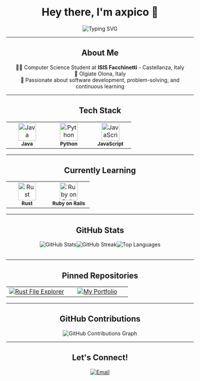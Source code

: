 <div align="center">

# Hey there, I'm **axpico** 👋

<img src="https://readme-typing-svg.herokuapp.com?font=JetBrains+Mono&size=24&duration=3000&pause=1000&color=6C7B7F&center=true&vCenter=true&width=480&lines=Student+%7C+Developer" alt="Typing SVG" />

</div>

---

<div align="center">

## **About Me**

👨‍💻 Computer Science Student at **ISIS Facchinetti** - Castellanza, Italy  
📍  Olgiate Olona, Italy  
🎯 Passionate about software development, problem-solving, and continuous learning  

</div>

---

<div align="center">

## **Tech Stack**

<table>
<tr>
<td align="center" width="96">
<img src="https://skillicons.dev/icons?i=java" width="48" height="48" alt="Java" />
<br><sub><b>Java</b></sub>
</td>
<td align="center" width="96">
<img src="https://skillicons.dev/icons?i=python" width="48" height="48" alt="Python" />
<br><sub><b>Python</b></sub>
</td>
<td align="center" width="96">
<img src="https://skillicons.dev/icons?i=javascript" width="48" height="48" alt="JavaScript" />
<br><sub><b>JavaScript</b></sub>
</td>
</tr>
</table>

</div>

---

<div align="center">

## **Currently Learning**

<table>
<tr>
<td align="center" width="96">
<img src="https://skillicons.dev/icons?i=rust" width="48" height="48" alt="Rust" />
<br><sub><b>Rust</b></sub>
</td>
<td align="center" width="96">
<img src="https://skillicons.dev/icons?i=rails" width="48" height="48" alt="Ruby on Rails" />
<br><sub><b>Ruby on Rails</b></sub>
</td>
</tr>
</table>

</div>

---

<div align="center">

## **GitHub Stats**

<table>
  <tr>
    <img src="https://github-readme-stats.vercel.app/api?username=axpico&show_icons=true&theme=gruvbox&hide_border=true&text_color=ebdbb2&icon_color=ebdbb2" alt="GitHub Stats" />
  </tr>
  <tr>
    <img src="https://github-readme-streak-stats.herokuapp.com/?user=axpico&theme=gruvbox&hide_border=true&stroke=ebdbb2&ring=ebdbb2&fire=ebdbb2&currStreakLabel=ebdbb2" alt="GitHub Streak" />
  </tr>
  <tr>
    <img src="https://github-readme-stats.vercel.app/api/top-langs/?username=axpico&layout=compact&theme=gruvbox&hide_border=true&text_color=ebdbb2" alt="Top Languages" />
  </tr>
</table>

</div>

---

<div align="center">

## **Pinned Repositories**

<table>
  <tr>
    <td align="center" width="50%">
      <a href="https://github.com/axpico/rust-file-explorer" target="_blank">
        <img src="https://github-readme-stats.vercel.app/api/pin/?username=axpico&repo=rust-file-explorer&theme=gruvbox&hide_border=true&text_color=ebdbb2" alt="Rust File Explorer" />
      </a>
    </td>
    <td align="center" width="50%">
      <a href="https://github.com/axpico/axpico.github.io" target="_blank">
        <img src="https://github-readme-stats.vercel.app/api/pin/?username=axpico&repo=axpico.github.io&theme=gruvbox&hide_border=true&text_color=ebdbb2" alt="My Portfolio" />
      </a>
    </td>
  </tr>
</table>

</div>

---

<div align="center">

## **GitHub Contributions**

<img src="https://github-readme-activity-graph.vercel.app/graph?username=axpico&theme=gruvbox" alt="GitHub Contributions Graph" />

</div>

---

<div align="center">

## **Let's Connect!**

[![Email](https://img.shields.io/badge/Email-D14836?style=flat-square&logo=gmail&logoColor=white)](mailto:ale@picone.it)

</div>
